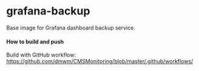 # grafana-backup

Base image for Grafana dashboard backup service.

#### How to build and push

Build with GitHub workflow: https://github.com/dmwm/CMSMonitoring/blob/master/.github/workflows/